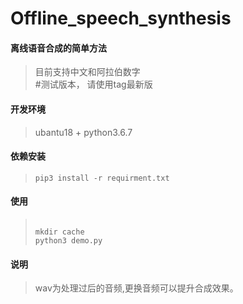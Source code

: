 # Offline_speech_synthesis

#### 离线语音合成的简单方法
> 目前支持中文和阿拉伯数字  
> #测试版本， 请使用tag最新版

#### 开发环境
> ubantu18 + python3.6.7  

#### 依赖安装
> ```` 
> pip3 install -r requirment.txt   
> ```` 

#### 使用
> ````   
> 
> mkdir cache
> python3 demo.py   
> ````  

#### 说明
> wav为处理过后的音频,更换音频可以提升合成效果。 
